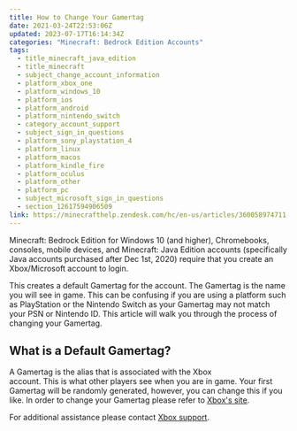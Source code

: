 ```yaml
---
title: How to Change Your Gamertag
date: 2021-03-24T22:53:06Z
updated: 2023-07-17T16:14:34Z
categories: "Minecraft: Bedrock Edition Accounts"
tags:
  - title_minecraft_java_edition
  - title_minecraft
  - subject_change_account_information
  - platform_xbox_one
  - platform_windows_10
  - platform_ios
  - platform_android
  - platform_nintendo_switch
  - category_account_support
  - subject_sign_in_questions
  - platform_sony_playstation_4
  - platform_linux
  - platform_macos
  - platform_kindle_fire
  - platform_oculus
  - platform_other
  - platform_pc
  - subject_microsoft_sign_in_questions
  - section_12617594906509
link: https://minecrafthelp.zendesk.com/hc/en-us/articles/360058974711-How-to-Change-Your-Gamertag
---
```


Minecraft: Bedrock Edition for Windows 10 (and higher), Chromebooks, consoles, mobile devices, and Minecraft: Java Edition accounts (specifically Java accounts purchased after Dec 1st, 2020) require that you create an Xbox/Microsoft account to login. 

This creates a default Gamertag for the account. The Gamertag is the name you will see in game. This can be confusing if you are using a platform such as PlayStation or the Nintendo Switch as your Gamertag may not match your PSN or Nintendo ID. This article will walk you through the process of changing your Gamertag.  

## What is a Default Gamertag? 

A Gamertag is the alias that is associated with the Xbox account. This is what other players see when you are in game. Your first Gamertag will be randomly generated, however, you can change this if you like. In order to change your Gamertag please refer to [Xbox\'s site](https://support.xbox.com/en-US/help/account-profile/profile/change-xbox-live-gamertag). 

For additional assistance please contact [Xbox support](https://support.xbox.com/).
